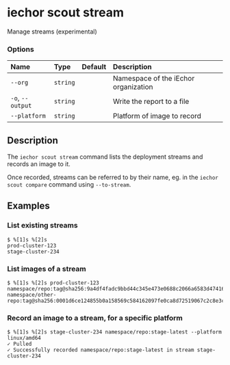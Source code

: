 # iechor scout stream

<!---MARKER_GEN_START-->
Manage streams (experimental)

### Options

| Name             | Type     | Default | Description                          |
|:-----------------|:---------|:--------|:-------------------------------------|
| `--org`          | `string` |         | Namespace of the iEchor organization |
| `-o`, `--output` | `string` |         | Write the report to a file           |
| `--platform`     | `string` |         | Platform of image to record          |


<!---MARKER_GEN_END-->

## Description

The `iechor scout stream` command lists the deployment streams and records an image to it.

Once recorded, streams can be referred to by their name, eg. in the `iechor scout compare` command using `--to-stream`.

## Examples

### List existing streams

```console
$ %[1]s %[2]s
prod-cluster-123
stage-cluster-234
```

### List images of a stream

```console
$ %[1]s %[2]s prod-cluster-123
namespace/repo:tag@sha256:9a4df4fadc9bbd44c345e473e0688c2066a6583d4741679494ba9228cfd93e1b
namespace/other-repo:tag@sha256:0001d6ce124855b0a158569c584162097fe0ca8d72519067c2c8e3ce407c580f
```

### Record an image to a stream, for a specific platform

```console
$ %[1]s %[2]s stage-cluster-234 namespace/repo:stage-latest --platform linux/amd64
✓ Pulled
✓ Successfully recorded namespace/repo:stage-latest in stream stage-cluster-234
```
